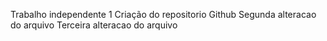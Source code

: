 Trabalho independente 1
Criação do repositorio Github
Segunda alteracao do arquivo
Terceira alteracao do arquivo

